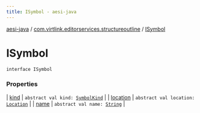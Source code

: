 ```yaml
---
title: ISymbol - aesi-java
---
```


[aesi-java](../../index.html) / [com.virtlink.editorservices.structureoutline](../index.html) / [ISymbol](.)

# ISymbol

`interface ISymbol`

### Properties

| [kind](kind.html) | `abstract val kind: `[`SymbolKind`](../-symbol-kind/index.html) |
| [location](location.html) | `abstract val location: `[`Location`](../../com.virtlink.editorservices/-location/index.html) |
| [name](name.html) | `abstract val name: `[`String`](https://kotlinlang.org/api/latest/jvm/stdlib/kotlin/-string/index.html) |


